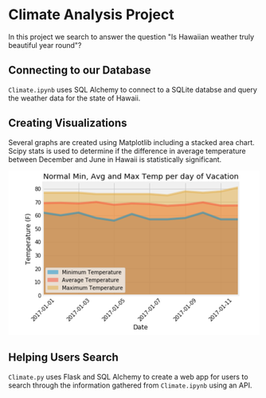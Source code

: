 # Climate Analysis Project

In this project we search to answer the question "Is Hawaiian weather truly beautiful year round"?

## Connecting to our Database
`Climate.ipynb` uses SQL Alchemy to connect to a SQLite databse and query the weather data for the state of Hawaii. 

## Creating Visualizations 
Several graphs are created using Matplotlib including a stacked area chart. Scipy stats is used to determine if the difference in average temperature between December and June in Hawaii is statistically significant.

![Area_Graph.png](Images/Area_Graph.png)

## Helping Users Search
`Climate.py` uses Flask and SQL Alchemy to create a web app for users to search through the information gathered from `Climate.ipynb` using an API.
